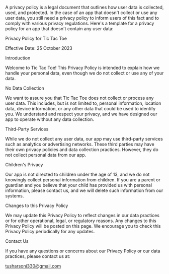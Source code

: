 A privacy policy is a legal document that outlines how user data is collected, used, and protected. In the case of an app that doesn't collect or use any user data, you still need a privacy policy to inform users of this fact and to comply with various privacy regulations. Here's a template for a privacy policy for an app that doesn't contain any user data:

Privacy Policy for Tic Tac Toe

Effective Date: 25 October 2023

Introduction

Welcome to Tic Tac Toe! This Privacy Policy is intended to explain how we handle your personal data, even though we do not collect or use any of your data.

No Data Collection

We want to assure you that Tic Tac Toe does not collect or process any user data. This includes, but is not limited to, personal information, location data, device information, or any other data that could be used to identify you. We understand and respect your privacy, and we have designed our app to operate without any data collection.

Third-Party Services

While we do not collect any user data, our app may use third-party services such as analytics or advertising networks. These third parties may have their own privacy policies and data collection practices. However, they do not collect personal data from our app.

Children's Privacy

Our app is not directed to children under the age of 13, and we do not knowingly collect personal information from children. If you are a parent or guardian and you believe that your child has provided us with personal information, please contact us, and we will delete such information from our systems.

Changes to this Privacy Policy

We may update this Privacy Policy to reflect changes in our data practices or for other operational, legal, or regulatory reasons. Any changes to this Privacy Policy will be posted on this page. We encourage you to check this Privacy Policy periodically for any updates.

Contact Us

If you have any questions or concerns about our Privacy Policy or our data practices, please contact us at:

tusharsoni330@gmail.com


